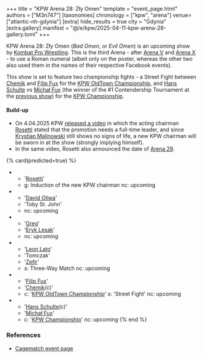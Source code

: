 +++
title = "KPW Arena 28: Zły Omen"
template = "event_page.html"
authors = ["M3n747"]
[taxonomies]
chronology = ["kpw", "arena"]
venue=["atlantic-nh-gdynia"]
[extra]
hide_results = true
city = "Gdynia"
[extra.gallery]
manifest = "@/e/kpw/2025-04-11-kpw-arena-28-gallery.toml"
+++

KPW Arena 28: Zły Omen (_Bad Omen_, or _Evil Omen_) is an upcoming show by [Kombat Pro Wrestling](@/o/kpw.md). This is the third Arena - after [Arena V](@/e/kpw/2017-01-14-kpw-arena-v.md) and [Arena X](@/e/kpw/2018-05-26-kpw-arena-x-kawaleria-vs-sojusz.md) - to use a Roman numeral (albeit only on the poster, whereas the other two also used them in the names of their respective Facebook events).

This show is set to feature two championship fights - a Street Fight between [Chemik](@/w/chemik.md) and [Filip Fux](@/w/filip-fux.md) for the [KPW OldTown Championship](@/c/kpw-old-town-championship.md), and [Hans Schulte](@/w/hans-schulte.md) vs [Michał Fux](@/w/michal-fux.md) (the winner of the #1 Contendership Tournament at the [previous show](@/e/kpw/2025-01-24-kpw-arena-27.md)) for the [KPW Championship](@/c/kpw-championship.md).

#### Build-up

* On 4.04.2025 KPW [released a video][rosetti-zapowiada] in which the acting chairman [Rosetti](@/w/rosetti.md) stated that the promotion needs a full-time leader, and since [Krystian Malinowski](@/w/krystian-malinowski.md) still shows no signs of life, a new KPW chairman will be sworn in at the show (strongly implying himself).
* In the same video, Rosetti also announced the date of [Arena 29](@/e/kpw/2025-06-20-kpw-arena-29.md).

{% card(predicted=true) %}
- - '[Rosetti](@/w/rosetti.md)'
  - g: Induction of the new KPW chairman
    nc: upcoming
- - '[David Oliwa](@/w/david-oliwa.md)'
  - 'Toby St. John'
  - nc: upcoming
- - '[Greg](@/w/greg.md)'
  - '[Eryk Lesak](@/w/eryk-lesak.md)'
  - nc: upcoming
- - '[Leon Lato](@/w/leon-lato.md)'
  - 'Tomczak'
  - '[Zefir](@/w/zefir.md)'
  - s: Three-Way Match
    nc: upcoming
- - '[Filip Fux](@/w/filip-fux.md)'
  - '[Chemik](@/w/chemik.md)(c)'
  - c: '[KPW OldTown Championship](@/c/kpw-old-town-championship.md)'
    s: 'Street Fight'
    nc: upcoming
- - '[Hans Schulte](@/w/hans-schulte.md)(c)'
  - '[Michał Fux](@/w/michal-fux.md)'
  - c: '[KPW Championship](@/c/kpw-championship.md)'
    nc: upcoming
{% end %}

### References

* [Cagematch event page](https://www.cagematch.net/?id=1&nr=419900)

[rosetti-zapowiada]: https://www.youtube.com/watch?v=sIOJf0CuMXk
